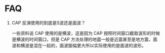 # FAQ

1.  CAP 反演使用的到底是S波还是面波？

    一些资料说 CAP 使用的是横波，这是因为 CAP 按照时间窗口截取波形的时候是横波的时间窗口，但是 CAP 方法处理的地震一般是近震甚至是地方震，面波和横波是混在一起的，面波振幅更大所以实际使用的是面波的波形。

